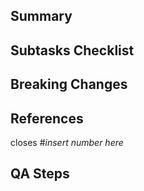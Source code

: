 ## Summary

## Subtasks Checklist

## Breaking Changes

## References
closes #_insert number here_

## QA Steps
